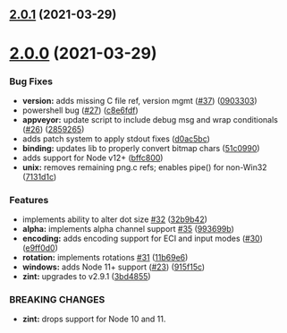 ## [2.0.1](https://github.com/jshor/symbology/compare/v2.0.0...v2.0.1) (2021-03-29)



# [2.0.0](https://github.com/jshor/symbology/compare/v1.2.3...v2.0.0) (2021-03-29)


### Bug Fixes

* **version:** adds missing C file ref, version mgmt ([#37](https://github.com/jshor/symbology/issues/37)) ([0903303](https://github.com/jshor/symbology/commit/090330333cdefdedd9e72eccf0e94c4524daf6ec))
* powershell bug ([#27](https://github.com/jshor/symbology/issues/27)) ([c8e6fdf](https://github.com/jshor/symbology/commit/c8e6fdf3f70a04384dc97f471e042220dddc7afc))
* **appveyor:** update script to include debug msg and wrap conditionals ([#26](https://github.com/jshor/symbology/issues/26)) ([2859265](https://github.com/jshor/symbology/commit/285926561bc0d9b7e62e26b7c1d188b0fef0567e))
* adds patch system to apply stdout fixes ([d0ac5bc](https://github.com/jshor/symbology/commit/d0ac5bcab4be9d18dcb32ca71f9e30174d44f46d))
* **binding:** updates lib to properly convert bitmap chars ([51c0990](https://github.com/jshor/symbology/commit/51c0990b08bcb5aff2b38dd45113fc5a6e1ae365))
* adds support for Node v12+ ([bffc800](https://github.com/jshor/symbology/commit/bffc800e0bd57e4cf48913bf0d79c33517ab1fd3))
* **unix:** removes remaining png.c refs; enables pipe() for non-Win32 ([7131d1c](https://github.com/jshor/symbology/commit/7131d1c173a2dff7f86a8d7a07cb4dee8b4dee0b))


### Features

* implements ability to alter dot size [#32](https://github.com/jshor/symbology/issues/32) ([32b9b42](https://github.com/jshor/symbology/commit/32b9b42775b7943e54d6586d4aaf1ec8895c29d5))
* **alpha:** implements alpha channel support [#35](https://github.com/jshor/symbology/issues/35) ([993699b](https://github.com/jshor/symbology/commit/993699b9468d0d00ac413fdba8e1f02da1f7318a))
* **encoding:** adds encoding support for ECI and input modes ([#30](https://github.com/jshor/symbology/issues/30)) ([e9ff0d0](https://github.com/jshor/symbology/commit/e9ff0d086f5abd5c2c1cfa85c463909b870d2566))
* **rotation:** implements rotations [#31](https://github.com/jshor/symbology/issues/31) ([11b69e6](https://github.com/jshor/symbology/commit/11b69e6844a85c8bb6170c0476ccb8633d5a0e9f))
* **windows:** adds Node 11+ support ([#23](https://github.com/jshor/symbology/issues/23)) ([915f15c](https://github.com/jshor/symbology/commit/915f15c46ce677b866b9af983ee429a57d082fd9))
* **zint:** upgrades to v2.9.1 ([3bd4855](https://github.com/jshor/symbology/commit/3bd48551dc9c2a908ba07990c33980c8ff955699))


### BREAKING CHANGES

* **zint:** drops support for Node 10 and 11.



